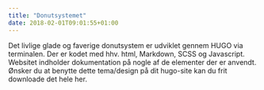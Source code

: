 ```yaml
---
title: "Donutsystemet"
date: 2018-02-01T09:01:55+01:00
---
```


Det livlige glade og faverige donutsystem er udviklet gennem HUGO via terminalen. Der er kodet med hhv. html, Markdown, SCSS og Javascript. Websitet indholder dokumentation på nogle af de elementer der er anvendt. Ønsker du at benytte dette tema/design på dit hugo-site kan du frit downloade det hele her.





